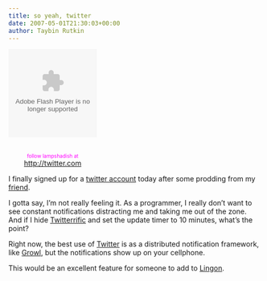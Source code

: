 ```yaml
---
title: so yeah, twitter
date: 2007-05-01T21:30:03+00:00
author: Taybin Rutkin
---
```


<div style="width:176px;text-align:center">
  <embed src="http://twitter.com/flash/twitter_badge.swf"  flashvars="color1=16711935&#038;type=user&#038;id=5696132"  quality="high" width="176" height="176" name="twitter_badge" align="middle" allowScriptAccess="always" wmode="transparent" type="application/x-shockwave-flash" pluginspage="http://www.macromedia.com/go/getflashplayer" />
  
  <br /><a style="font-size: 10px; color: #FF00FF; text-decoration: none" href="http://twitter.com/lampshadish">follow lampshadish at http://twitter.com</a>
</div>

I finally signed up for a [twitter account](http://twitter.com/lampshadish) today after some prodding from my [friend](http://twitter.com/madskeelz).

I gotta say, I&#8217;m not really feeling it. As a programmer, I really don&#8217;t want to see constant notifications distracting me and taking me out of the zone. And if I hide [Twitterrific](http://iconfactory.com/software/twitterrific) and set the update timer to 10 minutes, what&#8217;s the point?

Right now, the best use of [Twitter](http://twitter.com) is as a distributed notification framework, like [Growl](http://growl.info/), but the notifications show up on your cellphone.

This would be an excellent feature for someone to add to [Lingon](http://lingon.sourceforge.net/).
